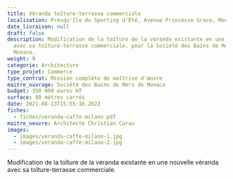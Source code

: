 ```yaml
---
title: Véranda toîture-terrasse commerciale
localisation: Presqu'île du Sporting d'Été, Avenue Princesse Grace, Monaco
date_livraison: null
draft: false
description: Modification de la toîture de la véranda existante en une nouvelle
  avec sa toîture-terrasse commerciale, pour la Société des Bains de Mers de
  Monaco.
weight: 9
categorie: Architecture
type_projet: Commerce
type_contrat: Mission complète de maîtrise d'œuvre
maitre_ouvrage: Société des Bains de Mers de Monaco
budget: 350 000 euros HT
surface: 80 mètres carrés
date: 2021-08-13T15:55:16.262Z
fiches:
  - fiches/veranda-caffe-milano.pdf
maitre_oeuvre: Architecte Christian Curau
images:
  - images/veranda-caffe-milano-1.jpg
  - images/veranda-caffe-milano-2.jpg
---
```

Modification de la toîture de la véranda existante en une nouvelle véranda avec sa toîture-terrasse commerciale.
